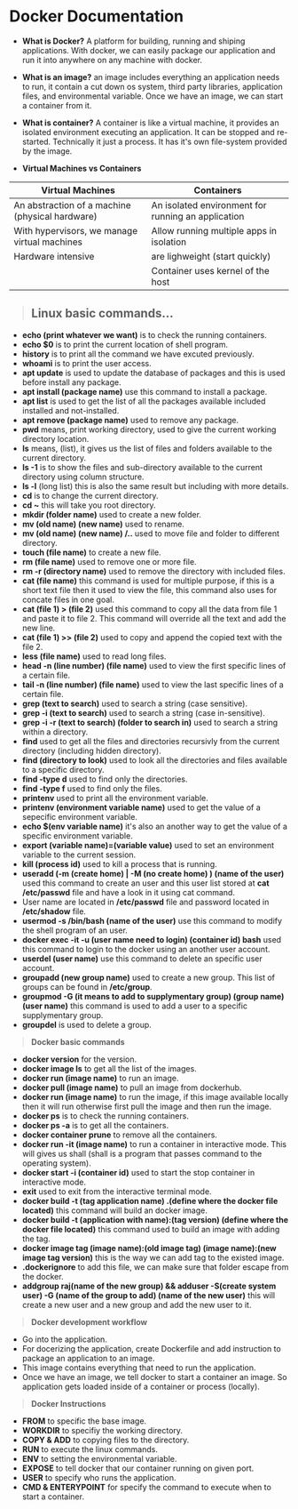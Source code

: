 # **Docker Documentation**

* **What is Docker?** A platform for building, running and shiping applications. With docker, we can easily package our application and run it into anywhere on any machine with docker.

* **What is an image?** an image includes everything an application needs to run, it contain a cut down os system, third party libraries, application files, and environmental variable. Once we have an image, we can start a container from it.

* **What is container?** A container is like a virtual machine, it provides an isolated environment executing an application. It can be stopped and re-started. Technically it just a process. It has it's own file-system provided by the image.

* **Virtual Machines vs Containers**

| Virtual Machines      | Containers |
| -----------  | -----------   |
| An abstraction of a machine (physical hardware) | An isolated environment for running an application |
| With hypervisors, we manage virtual machines      | Allow running multiple apps in isolation |
| Hardware intensive      | are lighweight (start quickly)          |
| | Container uses kernel of the host |

> ## **Linux basic commands...**

* **echo (print whatever we want)** is to check the running containers.
* **echo $0** is to print the current location of shell program.
* **history** is to print all the command we have excuted previously.
* **whoami** is to print the user access.
* **apt update** is used to update the database of packages and this is used before install any package.
* **apt install (package name)** use this command to install a package.
* **apt list** is used to get the list of all the packages available included installed and not-installed.
* **apt remove (package name)** used to remove any package.
* **pwd** means, print working directory, used to give the current working directory location.
* **ls** means, (list), it gives us the list of files and folders available to the current directory.
* **ls -1** is to show the files and sub-directory available to the current directory using column structure.
* **ls -l** (long list) this is also the same result but including with more details.
* **cd** is to change the current directory.
* **cd ~** this will take you root directory.
* **mkdir (folder name)** used to create a new folder.
* **mv (old name) (new name)** used to rename.
* **mv (old name) (new name) /..** used to move file and folder to different directory.
* **touch (file name)** to create a new file.
* **rm (file name)** used to remove one or more file.
* **rm -r (directory name)** used to remove the directory with included files.
* **cat (file name)** this command is used for multiple purpose, if this is a short text file then it used to view the file, this command also uses for concate files in one goal.
* **cat (file 1) > (file 2)** used this command to copy all the data from file 1 and paste it to file 2. This command will override all the text and add the new line.
* **cat (file 1) >> (file 2)** used to copy and append the copied text with the file 2.
* **less (file name)** used to read long files.
* **head -n (line number) (file name)** used to view the first specific lines of a certain file.
* **tail -n (line number) (file name)** used to view the last specific lines of a certain file.
* **grep (text to search)** used to search a string (case sensitive).
* **grep -i (text to search)** used to search a string (case in-sensitive).
* **grep -i -r (text to search) (folder to search in)** used to search a string within a directory.
* **find** used to get all the files and directories recursivly from the current directory (including hidden directory).
* **find (directory to look)** used to look all the directories and files available to a specific directory.
* **find -type d** used to find only the directories.
* **find -type f** used to find only the files.
* **printenv** used to print all the environment variable.
* **printenv (environment variable name)** used to get the value of a sepecific environment variable.
* **echo $(env variable name)** it's also an another way to get the value of a specific environment variable.
* **export (variable name)=(variable value)** used to set an environment variable to the current session.
* **kill (process id)** used to kill a process that is running.
* **useradd (-m (create home) | -M (no create home) ) (name of the user)** used this command to create an user and this user list stored at **cat /etc/passwd** file and have a look in it using cat command.
* User name are located in **/etc/passwd** file and password located in **/etc/shadow** file.
* **usermod -s /bin/bash (name of the user)** use this command to modify the shell program of an user.
* **docker exec -it -u (user name need to login) (container id) bash** used this command to login to the docker using an another user account.
* **userdel (user name)** use this command to delete an specific user account.
* **groupadd (new group name)** used to create a new group. This list of groups can be found in **/etc/group**.
* **groupmod -G (it means to add to supplymentary group) (group name) (user name)** this command is used to add a user to a specific supplymentary group.
* **groupdel** is used to delete a group.

> **Docker basic commands**

* **docker version** for the version.
* **docker image ls** to get all the list of the images.
* **docker run (image name)** to run an image.
* **docker pull (image name)** to pull an image from dockerhub.
* **docker run (image name)** to run the image, if this image available locally then it will run otherwise first pull the image and then run the image.
* **docker ps** is to check the running containers.
* **docker ps -a** is to get all the containers.
* **docker container prune** to remove all the containers.
* **docker run -it (image name)** to run a container in interactive mode. This will gives us shall (shall is a program that passes command to the operating system).
* **docker start -i (container id)** used to start the stop container in interactive mode.
* **exit** used to exit from the interactive terminal mode.
* **docker build -t (tag application name) .(define where the docker file located)** this command will build an docker image.
* **docker build -t (application with name):(tag version) (define where the docker file located)** this command used to build an image with adding the tag.
* **docker image tag (image name):(old image tag) (image name):(new image tag version)** this is the way we can add tag to the existed image.
* **.dockerignore** to add this file, we can make sure that folder escape from the docker.
* **addgroup raj(name of the new group) && adduser -S(create system user) -G (name of the group to add) (name of the new user)** this will create a new user and a new group and add the new user to it.

> **Docker development workflow**

* Go into the application.
* For docerizing the application, create Dockerfile and add instruction to package an application to an image.
* This image contains everything that need to run the application.
* Once we have an image, we tell docker to start a container an image. So application gets loaded inside of a container or process (locally).

> **Docker Instructions**

* **FROM** to specific the base image.
* **WORKDIR** to specifiy the working directory.
* **COPY & ADD** to copying files to the directory.
* **RUN** to execute the linux commands.
* **ENV** to setting the environmental variable.
* **EXPOSE** to tell docker that our container running on given port.
* **USER** to specify who runs the application.
* **CMD & ENTERYPOINT** for specify the command to execute when to start a container.
